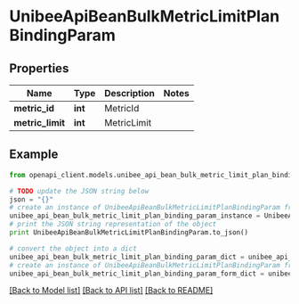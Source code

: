 # UnibeeApiBeanBulkMetricLimitPlanBindingParam


## Properties

Name | Type | Description | Notes
------------ | ------------- | ------------- | -------------
**metric_id** | **int** | MetricId | 
**metric_limit** | **int** | MetricLimit | 

## Example

```python
from openapi_client.models.unibee_api_bean_bulk_metric_limit_plan_binding_param import UnibeeApiBeanBulkMetricLimitPlanBindingParam

# TODO update the JSON string below
json = "{}"
# create an instance of UnibeeApiBeanBulkMetricLimitPlanBindingParam from a JSON string
unibee_api_bean_bulk_metric_limit_plan_binding_param_instance = UnibeeApiBeanBulkMetricLimitPlanBindingParam.from_json(json)
# print the JSON string representation of the object
print UnibeeApiBeanBulkMetricLimitPlanBindingParam.to_json()

# convert the object into a dict
unibee_api_bean_bulk_metric_limit_plan_binding_param_dict = unibee_api_bean_bulk_metric_limit_plan_binding_param_instance.to_dict()
# create an instance of UnibeeApiBeanBulkMetricLimitPlanBindingParam from a dict
unibee_api_bean_bulk_metric_limit_plan_binding_param_form_dict = unibee_api_bean_bulk_metric_limit_plan_binding_param.from_dict(unibee_api_bean_bulk_metric_limit_plan_binding_param_dict)
```
[[Back to Model list]](../README.md#documentation-for-models) [[Back to API list]](../README.md#documentation-for-api-endpoints) [[Back to README]](../README.md)


